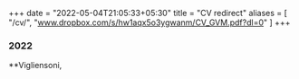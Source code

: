 +++
date = "2022-05-04T21:05:33+05:30"
title = "CV redirect"
aliases = [
    "/cv/",
    "www.dropbox.com/s/hw1aqx5o3ygwanm/CV_GVM.pdf?dl=0"
]
+++

### 2022

**Vigliensoni, 

